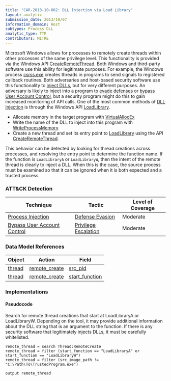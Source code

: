 ```yaml
---
title: "CAR-2013-10-002: DLL Injection via Load Library"
layout: analytic
submission_date: 2013/10/07
information_domain: Host
subtypes: Process DLL
analytic_type: TTP
contributors: MITRE
---
```


Microsoft Windows allows for processes to remotely create threads within other processes of the same privilege level. This functionality is provided via the Windows API [CreateRemoteThread](https://msdn.microsoft.com/en-us/library/windows/desktop/ms682437.aspx). Both Windows and third-party software use this ability for legitimate purposes. For example, the Windows process [csrss.exe](https://en.wikipedia.org/wiki/Client/Server_Runtime_Subsystem) creates threads in programs to send signals to registered callback routines. Both adversaries and host-based security software use this functionality to [inject DLLs](https://attack.mitre.org/techniques/T1055), but for very different purposes. An adversary is likely to inject into a program to [evade defenses](https://attack.mitre.org/tactics/TA0005) or [bypass User Account Control](https://attack.mitre.org/techniques/T1088), but a security program might do this to gain increased monitoring of API calls. One of the most common methods of [DLL Injection](https://attack.mitre.org/techniques/T1055) is through the Windows API [LoadLibrary](https://msdn.microsoft.com/en-us/library/windows/desktop/ms684175.aspx).

-   Allocate memory in the target program with [VirtualAllocEx](https://msdn.microsoft.com/en-us/library/windows/desktop/aa366890.aspx)
-   Write the name of the DLL to inject into this program with [WriteProcessMemory](https://msdn.microsoft.com/en-us/library/windows/desktop/ms681674.aspx)
-   Create a new thread and set its entry point to [LoadLibrary](https://msdn.microsoft.com/en-us/library/windows/desktop/ms684175.aspx) using the API [CreateRemoteThread](https://msdn.microsoft.com/en-us/library/windows/desktop/ms682437.aspx).

This behavior can be detected by looking for thread creations across processes, and resolving the entry point to determine the function name. If the function is `LoadLibraryA` or `LoadLibraryW`, then the intent of the remote thread is clearly to inject a DLL. When this is the case, the source process must be examined so that it can be ignored when it is both expected and a trusted process.

### ATT&CK Detection
|Technique |Tactic |Level of Coverage |
|---|---|---|
|[Process Injection](https://attack.mitre.org/techniques/T1055/)|[Defense Evasion](https://attack.mitre.org/tactics/TA0005/)|Moderate|
|[Bypass User Account Control](https://attack.mitre.org/techniques/T1088/)|[Privilege Escalation](https://attack.mitre.org/tactics/TA0004/)|Moderate|

### Data Model References

|Object|Action|Field|
|---|---|---|
|[thread](/data_model/thread) | [remote_create](/data_model/thread#remote_create) | [src_pid](/data_model/thread#src_pid) |
|[thread](/data_model/thread) | [remote_create](/data_model/thread#remote_create) | [start_function](/data_model/thread#start_function) |


### Implementations

#### Pseudocode

Search for remote thread creations that start at LoadLibraryA or LoadLibraryW. Depending on the tool, it may provide additional information about the DLL string that is an argument to the function. If there is any security software that legitimately injects DLLs, it must be carefully whitelisted. 


```
remote_thread = search Thread:RemoteCreate
remote_thread = filter (start_function == "LoadLibraryA" or start_function == "LoadLibraryW")
remote_thread = filter (src_image_path != "C:\Path\To\TrustedProgram.exe")

output remote_thread
```


